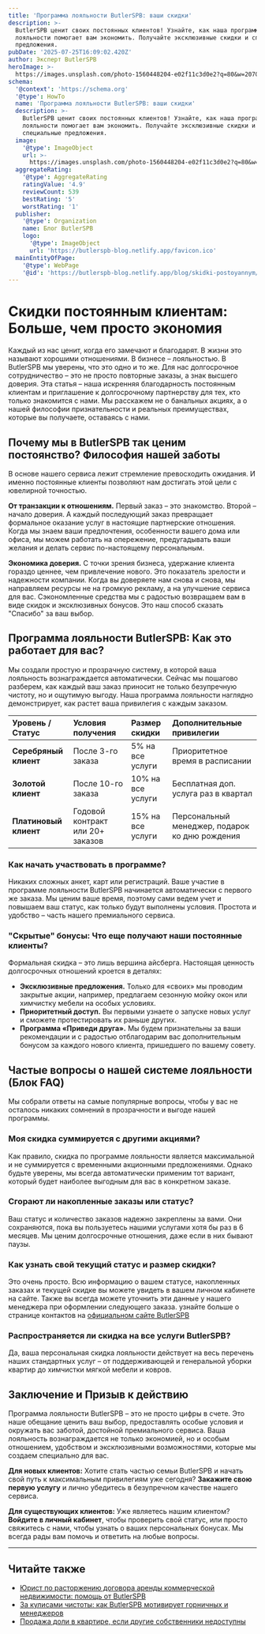 ```yaml
---
title: 'Программа лояльности ButlerSPB: ваши скидки'
description: >-
  ButlerSPB ценит своих постоянных клиентов! Узнайте, как наша программа
  лояльности помогает вам экономить. Получайте эксклюзивные скидки и специальные
  предложения.
pubDate: '2025-07-25T16:09:02.420Z'
author: Эксперт ButlerSPB
heroImage: >-
  https://images.unsplash.com/photo-1560448204-e02f11c3d0e2?q=80&w=2070&auto=format&fit=crop
schema:
  '@context': 'https://schema.org'
  '@type': HowTo
  name: 'Программа лояльности ButlerSPB: ваши скидки'
  description: >-
    ButlerSPB ценит своих постоянных клиентов! Узнайте, как наша программа
    лояльности помогает вам экономить. Получайте эксклюзивные скидки и
    специальные предложения.
  image:
    '@type': ImageObject
    url: >-
      https://images.unsplash.com/photo-1560448204-e02f11c3d0e2?q=80&w=2070&auto=format&fit=crop
  aggregateRating:
    '@type': AggregateRating
    ratingValue: '4.9'
    reviewCount: 539
    bestRating: '5'
    worstRating: '1'
  publisher:
    '@type': Organization
    name: Блог ButlerSPB
    logo:
      '@type': ImageObject
      url: 'https://butlerspb-blog.netlify.app/favicon.ico'
  mainEntityOfPage:
    '@type': WebPage
    '@id': 'https://butlerspb-blog.netlify.app/blog/skidki-postoyannym/'
---
```

# Скидки постоянным клиентам: Больше, чем просто экономия

Каждый из нас ценит, когда его замечают и благодарят. В жизни это называют хорошими отношениями. В бизнесе – лояльностью. В ButlerSPB мы уверены, что это одно и то же. Для нас долгосрочное сотрудничество – это не просто повторные заказы, а знак высшего доверия. Эта статья – наша искренняя благодарность постоянным клиентам и приглашение к долгосрочному партнерству для тех, кто только знакомится с нами. Мы расскажем не о банальных акциях, а о нашей философии признательности и реальных преимуществах, которые вы получаете, оставаясь с нами.

## Почему мы в ButlerSPB так ценим постоянство? Философия нашей заботы

В основе нашего сервиса лежит стремление превосходить ожидания. И именно постоянные клиенты позволяют нам достигать этой цели с ювелирной точностью.

**От транзакции к отношениям.** Первый заказ – это знакомство. Второй – начало доверия. А каждый последующий заказ превращает формальное оказание услуг в настоящие партнерские отношения. Когда мы знаем ваши предпочтения, особенности вашего дома или офиса, мы можем работать на опережение, предугадывать ваши желания и делать сервис по-настоящему персональным.

**Экономика доверия.** С точки зрения бизнеса, удержание клиента гораздо ценнее, чем привлечение нового. Это показатель зрелости и надежности компании. Когда вы доверяете нам снова и снова, мы направляем ресурсы не на громкую рекламу, а на улучшение сервиса для вас. Сэкономленные средства мы с радостью возвращаем вам в виде скидок и эксклюзивных бонусов. Это наш способ сказать "Спасибо" за ваш выбор.

## Программа лояльности ButlerSPB: Как это работает для вас?

Мы создали простую и прозрачную систему, в которой ваша лояльность вознаграждается автоматически. Сейчас мы пошагово разберем, как каждый ваш заказ приносит не только безупречную чистоту, но и ощутимую выгоду. Наша программа лояльности наглядно демонстрирует, как растет ваша привилегия с каждым заказом.

| Уровень / Статус | Условия получения | Размер скидки | Дополнительные привилегии |
| :--- | :--- | :--- | :--- |
| **Серебряный клиент** | После 3-го заказа | 5% на все услуги | Приоритетное время в расписании |
| **Золотой клиент** | После 10-го заказа | 10% на все услуги | Бесплатная доп. услуга раз в квартал |
| **Платиновый клиент** | Годовой контракт или 20+ заказов | 15% на все услуги | Персональный менеджер, подарок ко дню рождения |

### Как начать участвовать в программе?
Никаких сложных анкет, карт или регистраций. Ваше участие в программе лояльности ButlerSPB начинается автоматически с первого же заказа. Мы ценим ваше время, поэтому сами ведем учет и повышаем ваш статус, как только будут выполнены условия. Простота и удобство – часть нашего премиального сервиса.

### "Скрытые" бонусы: Что еще получают наши постоянные клиенты?
Формальная скидка – это лишь вершина айсберга. Настоящая ценность долгосрочных отношений кроется в деталях:
*   **Эксклюзивные предложения.** Только для «своих» мы проводим закрытые акции, например, предлагаем сезонную мойку окон или химчистку мебели на особых условиях.
*   **Приоритетный доступ.** Вы первыми узнаете о запуске новых услуг и сможете протестировать их раньше других.
*   **Программа «Приведи друга».** Мы будем признательны за ваши рекомендации и с радостью отблагодарим вас дополнительным бонусом за каждого нового клиента, пришедшего по вашему совету.

## Частые вопросы о нашей системе лояльности (Блок FAQ)
Мы собрали ответы на самые популярные вопросы, чтобы у вас не осталось никаких сомнений в прозрачности и выгоде нашей программы.

### Моя скидка суммируется с другими акциями?
Как правило, скидка по программе лояльности является максимальной и не суммируется с временными акционными предложениями. Однако будьте уверены, мы всегда автоматически применим тот вариант, который будет наиболее выгодным для вас в конкретном заказе.

### Сгорают ли накопленные заказы или статус?
Ваш статус и количество заказов надежно закреплены за вами. Они сохраняются, пока вы пользуетесь нашими услугами хотя бы раз в 6 месяцев. Мы ценим долгосрочные отношения, даже если в них бывают паузы.

### Как узнать свой текущий статус и размер скидки?
Это очень просто. Всю информацию о вашем статусе, накопленных заказах и текущей скидке вы можете увидеть в вашем личном кабинете на сайте. Также вы всегда можете уточнить эти данные у нашего менеджера при оформлении следующего заказа. узнайте больше о странице контактов на <a href="https://butlerspb.ru/contacts" target="_blank" rel="nofollow">официальном сайте ButlerSPB</a>

### Распространяется ли скидка на все услуги ButlerSPB?
Да, ваша персональная скидка лояльности действует на весь перечень наших стандартных услуг – от поддерживающей и генеральной уборки квартир до химчистки мягкой мебели и ковров.

## Заключение и Призыв к действию

Программа лояльности ButlerSPB – это не просто цифры в счете. Это наше обещание ценить ваш выбор, предоставлять особые условия и окружать вас заботой, достойной премиального сервиса. Ваша лояльность вознаграждается не только экономией, но и особым отношением, удобством и эксклюзивными возможностями, которые мы создаем специально для вас.

**Для новых клиентов:** Хотите стать частью семьи ButlerSPB и начать свой путь к максимальным привилегиям уже сегодня? **Закажите свою первую услугу** и лично убедитесь в безупречном качестве нашего сервиса.

**Для существующих клиентов:** Уже являетесь нашим клиентом? **Войдите в личный кабинет**, чтобы проверить свой статус, или просто свяжитесь с нами, чтобы узнать о ваших персональных бонусах. Мы всегда рады вам помочь и ответить на любые вопросы.

---

## Читайте также

*   [Юрист по расторжению договора аренды коммерческой недвижимости: помощь от ButlerSPB](/blog/yurist-po-rastorzheniyu-dogovora-arendy-kommercheskoy-nedvizhimosti/)
*   [За кулисами чистоты: как ButlerSPB мотивирует горничных и менеджеров](/blog/nasha-sistema-motivacii-dlya-gornichnyh-i-menedzherov/)
*   [Продажа доли в квартире, если другие собственники недоступны](/blog/prodazha-doli-v-kvartire-esli-mestonahozhdenie-drugih-sobstvennikov-neizvestno/)

